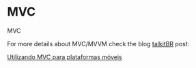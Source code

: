 # MVC
MVC

For more details about MVC/MVVM check the blog [talkitBR](http://www.talkitbr.com) post:

[Utilizando MVC para plataformas móveis](http://talkitbr.com/2015/07/29/utilizando-mvc-para-plataformas-moveis/)